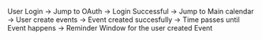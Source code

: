 User Login -> Jump to OAuth -> Login Successful -> Jump to Main calendar -> User create events -> Event created succesfully -> Time passes until Event happens -> Reminder Window for the user created Event
